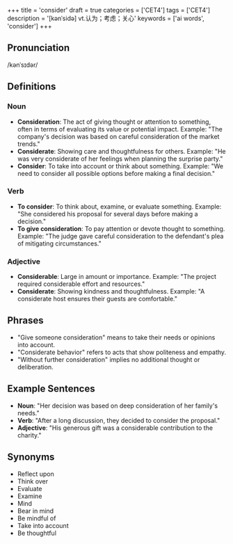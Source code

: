 +++
title = 'consider'
draft = true
categories = ['CET4']
tags = ['CET4']
description = '[kənˈsidə] vt.认为；考虑；关心'
keywords = ['ai words', 'consider']
+++

## Pronunciation
/kənˈsɪdər/

## Definitions
### Noun
- **Consideration**: The act of giving thought or attention to something, often in terms of evaluating its value or potential impact. Example: "The company's decision was based on careful consideration of the market trends."
- **Considerate**: Showing care and thoughtfulness for others. Example: "He was very considerate of her feelings when planning the surprise party."
- **Consider**: To take into account or think about something. Example: "We need to consider all possible options before making a final decision."

### Verb
- **To consider**: To think about, examine, or evaluate something. Example: "She considered his proposal for several days before making a decision."
- **To give consideration**: To pay attention or devote thought to something. Example: "The judge gave careful consideration to the defendant's plea of mitigating circumstances."

### Adjective
- **Considerable**: Large in amount or importance. Example: "The project required considerable effort and resources."
- **Considerate**: Showing kindness and thoughtfulness. Example: "A considerate host ensures their guests are comfortable."

## Phrases
- "Give someone consideration" means to take their needs or opinions into account.
- "Considerate behavior" refers to acts that show politeness and empathy.
- "Without further consideration" implies no additional thought or deliberation.

## Example Sentences
- **Noun**: "Her decision was based on deep consideration of her family's needs."
- **Verb**: "After a long discussion, they decided to consider the proposal."
- **Adjective**: "His generous gift was a considerable contribution to the charity."

## Synonyms
- Reflect upon
- Think over
- Evaluate
- Examine
- Mind
- Bear in mind
- Be mindful of
- Take into account
- Be thoughtful
